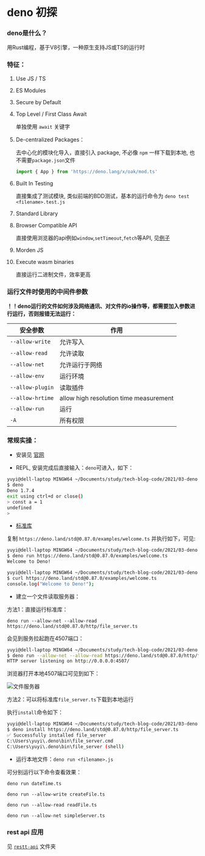 # deno 初探

### **deno是什么？**

用Rust编程，基于V8引擎，一种原生支持JS或TS的运行时

### **特征：**

1. Use JS / TS 
2. ES Modules
3. Secure by Default
4. Top Level / First Class Await

    单独使用 `await` 关键字

5. De-centralized Packages：
    
    去中心化的模块化导入，直接引入 package, 不必像 `npm` 一样下载到本地, 也不需要`package.json`文件

    ```js
    import { App } from 'https://deno.lang/x/oak/mod.ts'
    ```

6. Built In Testing

    直接集成了测试模块, 类似前端的BDD测试，基本的运行命令为 `deno test <filename>.test.js`

7. Standard Library
8. Browser Compatible API

    直接使用浏览器的api例如`window`,`setTimeout`,`fetch`等API, 见[例子](https://github.com/ys558/tech-blog-code/tree/master/2021/03-deno/browserApi.js)
9. Morden JS
10. Execute wasm binaries

    直接运行二进制文件，效率更高

### **运行文件时使用的中间件参数**

**！！deno运行的文件如何涉及网络通讯、对文件的io操作等，都需要加入参数进行运行，否则报错无法运行：**

| 安全参数 | 作用 |
| --- | --- | 
| `--allow-write`| 允许写入 |
| `--allow-read` | 允许读取 |
| `--allow-net` | 允许运行于网络 |
| `--allow-env` | 运行环境 |
| `--allow-plugin` | 读取插件 |
| `--allow-hrtime` | allow high resolution time measurement |
| `--allow-run` | 运行 |
| `-A` | 所有权限 |

### 常规实操：

+ 安装见 [官网](https://deno.land/#runtime-documentation)

+ REPL, 安装完成后直接输入：`deno`可进入，如下：

```bash
yuyi@dell-laptop MINGW64 ~/Documents/study/tech-blog-code/2021/03-deno (master)
$ deno
Deno 1.7.4
exit using ctrl+d or close()
> const a = 1
undefined
>
```

+ [标准库](https://deno.land/std@0.87.0)

复制 `https://deno.land/std@0.87.0/examples/welcome.ts` 并执行如下，可见:

```bash
yuyi@dell-laptop MINGW64 ~/Documents/study/tech-blog-code/2021/03-deno (master)
$ deno run https://deno.land/std@0.87.0/examples/welcome.ts
Welcome to Deno!

yuyi@dell-laptop MINGW64 ~/Documents/study/tech-blog-code/2021/03-deno (master)
$ curl https://deno.land/std@0.87.0/examples/welcome.ts
console.log("Welcome to Deno!");
```

+ 建立一个文件读取服务器：

方法1：直接运行标准库：

`deno run --allow-net --allow-read https://deno.land/std@0.87.0/http/file_server.ts`

会见到服务拉起跑在4507端口：

```bash
yuyi@dell-laptop MINGW64 ~/Documents/study/tech-blog-code/2021/03-deno (master)
$ deno run --allow-net --allow-read https://deno.land/std@0.87.0/http/file_server.ts
HTTP server listening on http://0.0.0.0:4507/
```

浏览器打开本地4507端口可见到如下：

![文件服务器](https://github.com/ys558/tech-blog-code/tree/master/2021/03-deno/img/file-server.png)

方法2：可以将标准库`file_server.ts`下载到本地运行

执行`install`命令如下：

```bash
yuyi@dell-laptop MINGW64 ~/Documents/study/tech-blog-code/2021/03-deno (master)
$ deno install https://deno.land/std@0.87.0/http/file_server.ts
✅ Successfully installed file_server
C:\Users\yuyi\.deno\bin\file_server.cmd
C:\Users\yuyi\.deno\bin\file_server (shell)
```

+ 运行本地文件：`deno run <filename>.js`

可分别运行以下命令查看效果： 

`deno run dateTime.ts`

`deno run --allow-write createFile.ts`

`deno run --allow-read readFile.ts`

`deno run --allow-net simpleServer.ts`

### **rest api 应用**

见 [`restt-api`](https://github.com/ys558/tech-blog-code/tree/master/2021/03-deno/rest-api) 文件夹
